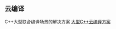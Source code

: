 ## 云编译
C++大型联合编译场景的解决方案
[大型C++云编译方案](https://www.yuque.com/louwj/ydx4n5/iwg3ta9uy6mz12o1?singleDoc#)


